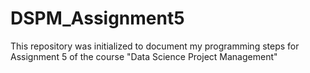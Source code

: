 # DSPM_Assignment5
This repository was initialized to document my programming steps for Assignment 5 of the course "Data Science Project Management"
